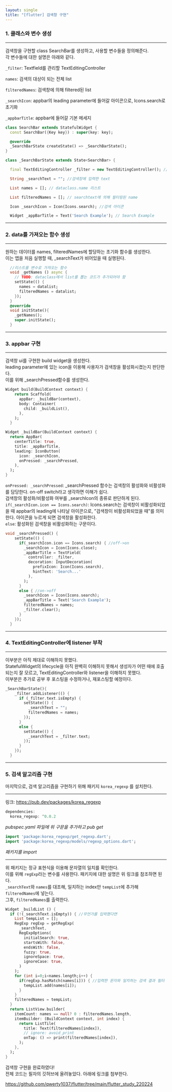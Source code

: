```yaml
---
layout: single
title: "[flutter] 검색창 구현"
---
```


### 1. 클래스와 변수 생성

---

검색창을 구현할 class SearchBar를 생성하고, 사용할 변수들을 정의해준다.  
각 변수들에 대한 설명은 아래와 같다.

`_filter`: Textfield를 관리할 TextEditingController

`names`: 검색의 대상이 되는 전체 list

`filteredNames`: 검색창에 의해 filtered된 list

`_searchIcon`: appbar의 leading parameter에 들어갈 아이콘으로, Icons.search로 초기화

`_appbarTitle`: appbar에 들어갈 기본 메세지

```dart
class SearchBar extends StatefulWidget {
  const SearchBar({Key key}) : super(key: key);

  @override
  _SearchBarState createState() => _SearchBarState();
}

class _SearchBarState extends State<SearchBar> {

  final TextEditingController _filter = new TextEditingController(); // 필터

  String _searchText = ""; //검색창에 입력한 text

  List names = []; // dataclass.name 리스트

  List filteredNames = []; // searchtext에 의해 필터링된 name

  Icon _searchIcon = Icon(Icons.search); //검색 아이콘

  Widget _appBarTitle = Text('Search Example'); // Search Example
```

---

### 2. data를 가져오는 함수 생성

---

원하는 데이터를 names, filteredNames에 할당하는 초기화 함수를 생성한다.  
이는 앱을 처음 실행할 때, \_searchText가 비어있을 때 실행된다.

```dart
  //리스트를 변수로 가져오는 함수
  void _getNames () async {
    // TODO: dataclass에서 list를 뽑는 코드가 추가되어야 함
    setState(() {
      names = datalist;
      filteredNames = datalist;
    });
  }
  @override
  void initState(){
    _getNames();
    super.initState();
  }

```

---

### 3. appbar 구현

---

검색창 ui를 구현한 build widget을 생성한다.  
leading parameter에 있는 icon을 이용해 사용자가 검색창을 활성화시켰는지 판단한다.  
이를 위해 \_searchPressed함수를 생성한다.

```dart
Widget build(BuildContext context) {
    return Scaffold(
      appBar: _buildBar(context),
      body: Container(
        child: _buildList(),
      ),
    );
  }

Widget _buildBar(BuildContext context) {
  return AppBar(
    centerTitle: true,
    title: _appBarTitle,
    leading: IconButton(
      icon: _searchIcon,
      onPressed: _searchPressed,
    ),
  );
}
```

`onPressed: _searchPressed`: \_searchPressed 함수는 검색창의 활성화와 비활성화를 담당한다. on-off switch라고 생각하면 이해가 쉽다.  
검색창의 활성화/비활성화 여부를 \_searchIcon의 종류로 판단하게 된다.  
`if(_searchIcon.icon == Icons.search)`: Icons.search는 검색창이 비활성화되었을 때 appbar의 leading에 나타날 아이콘으로, "검색창이 비활성화되었을 때"를 의미한다. 아이콘을 누르게 되면 검색창을 활성화한다.  
`else`: 활성화된 검색창을 비활성화하는 구문이다.

```dart
void _searchPressed() {
    setState(() {
      if(_searchIcon.icon == Icons.search) { //off->on
        _searchIcon = Icon(Icons.close);
        _appBarTitle = TextField(
          controller: _filter,
          decoration: InputDecoration(
            prefixIcon: Icon(Icons.search),
            hintText: 'Search...'
          ),
        );
      }
      else { //on->off
        _searchIcon = Icon(Icons.search);
        _appBarTitle = Text('Search Example');
        filteredNames = names;
        _filter.clear();
      }
    });
  }
```

---

### 4. TextEditingController에 listener 부착

---

이부분은 아직 제대로 이해하지 못했다.  
StatefulWidget의 lifecycle을 아직 완벽히 이해하지 못해서 생성자가 어떤 때에 호출되는지 잘 모르고, TextEditingController와 listener을 이해하지 못했다.  
이부분은 추가로 공부 후 포스팅을 수정하거나, 재포스팅할 예정이다.

```dart
_SearchBarState(){
    _filter.addListener(() {
      if (_filter.text.isEmpty) {
        setState(() {
          _searchText = "";
          filteredNames = names;
        });
      }
      else {
        setState(() {
          _searchText = _filter.text;
        });
      }
    });
  }
```

---

### 5. 검색 알고리즘 구현

마지막으로, 검색 알고리즘을 구현하기 위해 패키지 `korea_regexp` 를 설치한다.

---

링크: <https://pub.dev/packages/korea_regexp>

```dart
dependencies:
  korea_regexp: ^0.0.2
```

_pubspec.yaml 파일에 위 구문을 추가하고 pub get_

```dart
import 'package:korea_regexp/get_regexp.dart';
import 'package:korea_regexp/models/regexp_options.dart';
```

_패키지를 import_

---

위 패키지는 정규 표현식을 이용해 문자열의 일치를 확인한다.  
이를 위해 `regExp`라는 변수를 사용한다. 패키지에 대한 설명은 위 링크를 참조하면 된다.  
`_searchText`와 `names`를 대조해, 일치하는 index만 `tempList`에 추가해 `filteredNames`에 넣는다.  
그후, `filteredNames`를 출력한다.

```dart
Widget _buildList () {
  if (!(_searchText.isEmpty)) { //무언가를 입력했다면
    List tempList = [];
    RegExp regExp = getRegExp(
      _searchText,
      RegExpOptions(
        initialSearch: true,
        startsWith: false,
        endsWith: false,
        fuzzy: true,
        ignoreSpace: true,
        ignoreCase: true,
      )
    );
    for (int i=0;i<names.length;i++) {
      if(regExp.hasMatch(names[i])) { //입력한 문자와 일치하는 검색 결과 필터
        tempList.add(names[i]);
      }
    }
    filteredNames = tempList;
  }
  return ListView.builder(
    itemCount: names == null? 0 : filteredNames.length,
    itemBuilder: (BuildContext context, int index) {
      return ListTile(
        title: Text(filteredNames[index]),
        // ignore: avoid_print
        onTap: () => print(filteredNames[index]),
      );
    },
  );
}
```

검색창 구현을 완료하였다!  
전체 코드는 필자의 깃허브에 올려놓았다. 아래에 링크를 첨부한다.

<https://github.com/qwerty1037/flutter/tree/main/flutter_study_220224>
